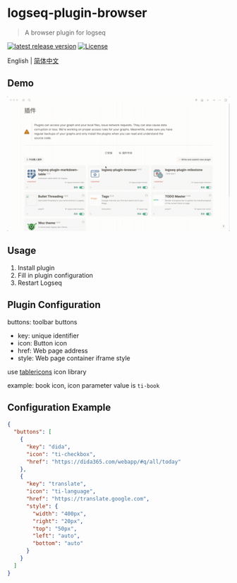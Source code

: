 # logseq-plugin-browser
> A browser plugin for logseq

[![latest release version](https://img.shields.io/github/v/release/haydenull/logseq-plugin-browser)](https://github.com/haydenull/logseq-plugin-browser/releases)
[![License](https://img.shields.io/github/license/haydenull/logseq-plugin-browser?color=blue)](https://github.com/haydenull/logseq-plugin-markdown-table/blob/main/LICENSE)

English | [简体中文](./README-zh_CN.md)

## Demo
![demo](./demo.gif)

## Usage
1. Install plugin
2. Fill in plugin configuration
3. Restart Logseq

## Plugin Configuration

buttons: toolbar buttons
  - key: unique identifier
  - icon: Button icon
  - href: Web page address
  - style: Web page container iframe style

use [tablericons](https://tablericons.com/) icon library

example: book icon, icon parameter value is `ti-book`

## Configuration Example
```json
{
  "buttons": [
    {
      "key": "dida",
      "icon": "ti-checkbox",
      "href": "https://dida365.com/webapp/#q/all/today"
    },
    {
      "key": "translate",
      "icon": "ti-language",
      "href": "https://translate.google.com",
      "style": {
        "width": "400px",
        "right": "20px",
        "top": "50px",
        "left": "auto",
        "bottom": "auto"
      }
    }
  ]
}
```

